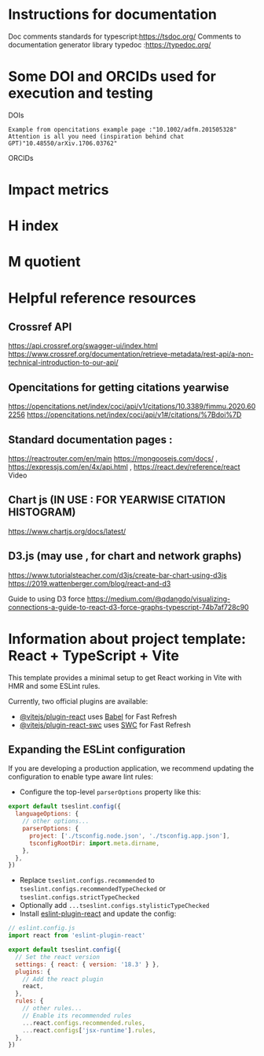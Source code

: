 # Instructions for documentation

  Doc comments standards for typescript:https://tsdoc.org/
  Comments to documentation generator library typedoc :https://typedoc.org/
  
# Some DOI and ORCIDs used for execution and testing

  DOIs

    Example from opencitations example page :"10.1002/adfm.201505328"
    Attention is all you need (inspiration behind chat GPT)"10.48550/arXiv.1706.03762"
  ORCIDs

# Impact metrics

  # H index
  
  # M quotient
    


# Helpful reference resources

## Crossref API
  https://api.crossref.org/swagger-ui/index.html
  https://www.crossref.org/documentation/retrieve-metadata/rest-api/a-non-technical-introduction-to-our-api/ 

## Opencitations for getting citations yearwise

  https://opencitations.net/index/coci/api/v1/citations/10.3389/fimmu.2020.602256
  https://opencitations.net/index/coci/api/v1#/citations/%7Bdoi%7D

## Standard documentation pages :
  https://reactrouter.com/en/main 
  https://mongoosejs.com/docs/ , 
  https://expressjs.com/en/4x/api.html ,
  https://react.dev/reference/react Video 
  
## Chart js (IN USE : FOR YEARWISE CITATION HISTOGRAM)
  https://www.chartjs.org/docs/latest/
## D3.js (may use , for chart and network graphs)
  https://www.tutorialsteacher.com/d3js/create-bar-chart-using-d3js
  https://2019.wattenberger.com/blog/react-and-d3

  Guide to using D3 force
  https://medium.com/@qdangdo/visualizing-connections-a-guide-to-react-d3-force-graphs-typescript-74b7af728c90

# Information about project template: React + TypeScript + Vite

This template provides a minimal setup to get React working in Vite with HMR and some ESLint rules.

Currently, two official plugins are available:

- [@vitejs/plugin-react](https://github.com/vitejs/vite-plugin-react/blob/main/packages/plugin-react/README.md) uses [Babel](https://babeljs.io/) for Fast Refresh
- [@vitejs/plugin-react-swc](https://github.com/vitejs/vite-plugin-react-swc) uses [SWC](https://swc.rs/) for Fast Refresh

## Expanding the ESLint configuration

If you are developing a production application, we recommend updating the configuration to enable type aware lint rules:

- Configure the top-level `parserOptions` property like this:

```js
export default tseslint.config({
  languageOptions: {
    // other options...
    parserOptions: {
      project: ['./tsconfig.node.json', './tsconfig.app.json'],
      tsconfigRootDir: import.meta.dirname,
    },
  },
})
```

- Replace `tseslint.configs.recommended` to `tseslint.configs.recommendedTypeChecked` or `tseslint.configs.strictTypeChecked`
- Optionally add `...tseslint.configs.stylisticTypeChecked`
- Install [eslint-plugin-react](https://github.com/jsx-eslint/eslint-plugin-react) and update the config:

```js
// eslint.config.js
import react from 'eslint-plugin-react'

export default tseslint.config({
  // Set the react version
  settings: { react: { version: '18.3' } },
  plugins: {
    // Add the react plugin
    react,
  },
  rules: {
    // other rules...
    // Enable its recommended rules
    ...react.configs.recommended.rules,
    ...react.configs['jsx-runtime'].rules,
  },
})
```
